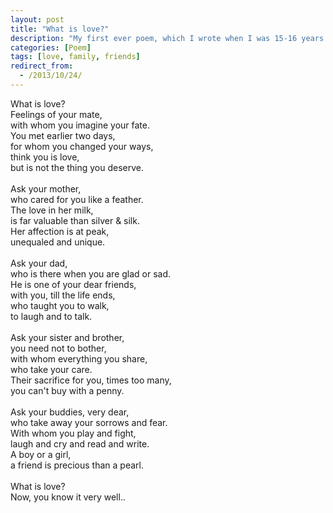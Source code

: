 ```yaml
---
layout: post
title: "What is love?"
description: "My first ever poem, which I wrote when I was 15-16 years old"
categories: [Poem]
tags: [love, family, friends]
redirect_from:
  - /2013/10/24/
---
```


What is love?<br/>
Feelings of your mate,<br/>
with whom you imagine your fate.<br/>
You met earlier two days,<br/>
for whom you changed your ways,<br/>
think you is love,<br/>
but is not the thing you deserve.<br/>
<br/>
Ask your mother,<br/>
who cared for you like a feather.<br/>
The love in her milk,<br/>
is far valuable than silver & silk.<br/>
Her affection is at peak,<br/>
unequaled and unique.<br/>
<br/>
Ask your dad,<br/>
who is there when you are glad or sad.<br/>
He is one of your dear friends,<br/>
with you, till the life ends,<br/>
who taught you to walk,<br/>
to laugh and to talk.<br/>
<br/>
Ask your sister and brother,<br/>
you need not to bother,<br/>
with whom everything you share,<br/>
who take your care.<br/>
Their sacrifice for you, times too many,<br/>
you can't buy with a penny.<br/>
<br/>
Ask your buddies, very dear,<br/>
who take away your sorrows and fear.<br/>
With whom you play and fight,<br/>
laugh and cry and read and write.<br/>
A boy or a girl,<br/>
a friend is precious than a pearl.<br/>
<br/>
What is love?<br/>
Now, you know it very well..

